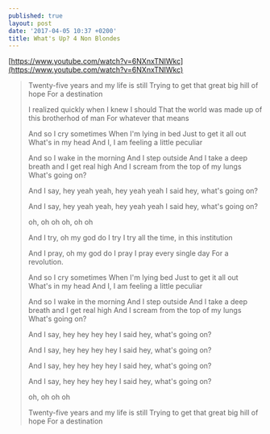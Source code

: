 ```yaml
---
published: true
layout: post
date: '2017-04-05 10:37 +0200'
title: What's Up? 4 Non Blondes
---
```

[https://www.youtube.com/watch?v=6NXnxTNIWkc](https://www.youtube.com/watch?v=6NXnxTNIWkc)

> Twenty-five years and my life is still
> Trying to get that great big hill of hope
> For a destination
> 
> I realized quickly when I knew I should
> That the world was made up of this brotherhod of man
> For whatever that means
> 
> And so I cry sometimes
> When I'm lying in bed Just to get it all out
> What's in my head
> And I, I am feeling a little peculiar
> 
> And so I wake in the morning
> And I step outside
> And I take a deep breath and I get real high
> And I scream from the top of my lungs
> What's going on?
> 
> And I say, hey yeah yeah, hey yeah yeah
> I said hey, what's going on?
> 
> And I say, hey yeah yeah, hey yeah yeah
> I said hey, what's going on?
> 
> oh, oh oh
> oh, oh oh
> 
> And I try, oh my god do I try
> I try all the time, in this institution
> 
> And I pray, oh my god do I pray
> I pray every single day
> For a revolution.
> 
> And so I cry sometimes
> When I'm lying bed
> Just to get it all out
> What's in my head
> And I, I am feeling a little peculiar
> 
> And so I wake in the morning
> And I step outside
> And I take a deep breath and I get real high
> And I scream from the top of my lungs
> What's going on?
> 
> And I say, hey hey hey hey
> I said hey, what's going on?
> 
> And I say, hey hey hey hey
> I said hey, what's going on?
> 
> And I say, hey hey hey hey
> I said hey, what's going on?
> 
> And I say, hey hey hey hey
> I said hey, what's going on?
> 
> oh, oh oh oh
> 
> Twenty-five years and my life is still
> Trying to get that great big hill of hope
> For a destination